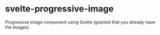 # svelte-progressive-image
Progressive image component using Svelte (granted that you already have the images)
